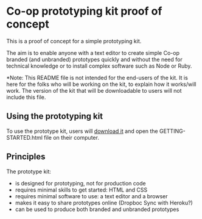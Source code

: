 # Co-op prototyping kit proof of concept

This is a proof of concept for a simple prototyping kit.

The aim is to enable anyone with a text editor to create simple Co-op branded
(and unbranded) prototypes quickly and without the need for technical
knowledge or to install complex software such as Node or Ruby.

*Note: This README file is not intended for the end-users of the kit. It is
here for the folks who will be working on the kit, to explain how it
works/will work. The version of the kit that will be downloadable to users
will not include this file.

## Using the prototyping kit

To use the prototype kit, users will
[download it](https://github.com/coopdigital/prototype-kit-proof-of-concept/releases/download/0.1.0/prototype-kit.zip)
and open the GETTING-STARTED.html file on their computer.

## Principles

The prototype kit:

  * is designed for prototyping, not for production code
  * requires minimal skills to get started: HTML and CSS
  * requires minimal software to use: a text editor and a browser
  * makes it easy to share prototypes online (Dropboc Sync with Heroku?)
  * can be used to produce both branded and unbranded prototypes
